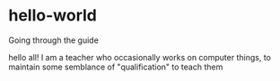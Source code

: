 # hello-world
Going through the guide

hello all! I am a teacher who occasionally works on computer things, to maintain some semblance of "qualification" to teach them
